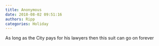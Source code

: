```yaml
---
title: Anonymous
date: 2018-08-02 09:51:16
authors: Ripp
categories: Holiday
---
```


 As long as the City pays for his lawyers then this suit can go on forever